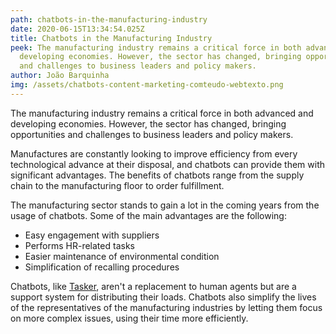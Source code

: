 ```yaml
---
path: chatbots-in-the-manufacturing-industry
date: 2020-06-15T13:34:54.025Z
title: Chatbots in the Manufacturing Industry
peek: The manufacturing industry remains a critical force in both advanced and
  developing economies. However, the sector has changed, bringing opportunities
  and challenges to business leaders and policy makers.
author: João Barquinha
img: /assets/chatbots-content-marketing-comteudo-webtexto.png
---
```

The manufacturing industry remains a critical force in both advanced and developing economies. However, the sector has changed, bringing opportunities and challenges to business leaders and policy makers.

Manufactures are constantly looking to improve efficiency from every technological advance at their disposal, and chatbots can provide them with significant advantages. The benefits of chatbots range from the supply chain to the manufacturing floor to order fulfillment.

The manufacturing sector stands to gain a lot in the coming years from the usage of chatbots. Some of the main advantages are the following:

* Easy engagement with suppliers
* Performs HR-related tasks
* Easier maintenance of environmental condition
* Simplification of recalling procedures

Chatbots, like [Tasker](https://simplify-lgp.tech/products/tasker/), aren't a replacement to human agents but are a support system for distributing their loads. Chatbots also simplify the lives of the representatives of the manufacturing industries by letting them focus on more complex issues, using their time more efficiently.